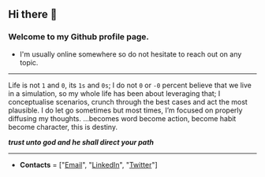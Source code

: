 
## Hi there 👋

### Welcome to my Github profile page. 

- I'm usually online somewhere so do not hesitate to reach out on any topic.
--- 

Life is not `1` and `0`, its `1s` and `0s`; I do not `0` or `-0` percent believe that we live in a simulation, so my whole life has been about leveraging that; I conceptualise scenarios, crunch through the best cases and act the most plausible. I do let go sometimes but most times, I’m focused on properly diffusing my thoughts. …becomes word become action, become habit become character, this is destiny.

**_trust unto god and he shall direct your path_**

---

- **Contacts** = ["[Email](mailto://enitanchris@gmail.com)", "[LinkedIn](https://www.linkedin.com/in/enitan-chris/)", "[Twitter](https://twitter.com/mushsick)"]



<!-- Here are some ideas to get you started:

- 🔭 I’m currently working on ...
- 🌱 I’m currently learning ...
- 👯 I’m looking to collaborate on ...
- 🤔 I’m looking for help with ...
- 💬 Ask me about ...
- 📫 How to reach me: ...
- 😄 Pronouns: ...
- ⚡ Fun fact: ...
 -->
